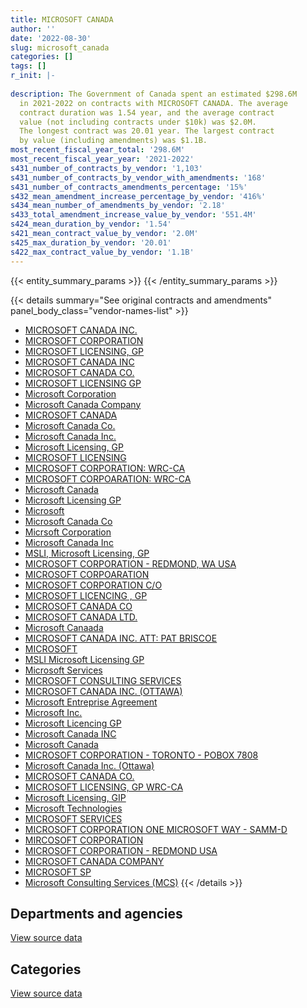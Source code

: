 ```yaml
---
title: MICROSOFT CANADA
author: ''
date: '2022-08-30'
slug: microsoft_canada
categories: []
tags: []
r_init: |-
  
description: The Government of Canada spent an estimated $298.6M
  in 2021-2022 on contracts with MICROSOFT CANADA. The average
  contract duration was 1.54 year, and the average contract
  value (not including contracts under $10k) was $2.0M.
  The longest contract was 20.01 year. The largest contract
  by value (including amendments) was $1.1B.
most_recent_fiscal_year_total: '298.6M'
most_recent_fiscal_year_year: '2021-2022'
s431_number_of_contracts_by_vendor: '1,103'
s431_number_of_contracts_by_vendor_with_amendments: '168'
s431_number_of_contracts_amendments_percentage: '15%'
s432_mean_amendment_increase_percentage_by_vendor: '416%'
s434_mean_number_of_amendments_by_vendor: '2.18'
s433_total_amendment_increase_value_by_vendor: '551.4M'
s424_mean_duration_by_vendor: '1.54'
s421_mean_contract_value_by_vendor: '2.0M'
s425_max_duration_by_vendor: '20.01'
s422_max_contract_value_by_vendor: '1.1B'
---
```


<script src="/rmarkdown-libs/htmlwidgets/htmlwidgets.js"></script>
<link href="/rmarkdown-libs/datatables-css/datatables-crosstalk.css" rel="stylesheet" />
<script src="/rmarkdown-libs/datatables-binding/datatables.js"></script>
<script src="/rmarkdown-libs/jquery/jquery-3.6.0.min.js"></script>
<link href="/rmarkdown-libs/dt-core-bootstrap/css/dataTables.bootstrap.min.css" rel="stylesheet" />
<link href="/rmarkdown-libs/dt-core-bootstrap/css/dataTables.bootstrap.extra.css" rel="stylesheet" />
<script src="/rmarkdown-libs/dt-core-bootstrap/js/jquery.dataTables.min.js"></script>
<script src="/rmarkdown-libs/dt-core-bootstrap/js/dataTables.bootstrap.min.js"></script>
<link href="/rmarkdown-libs/crosstalk/css/crosstalk.min.css" rel="stylesheet" />
<script src="/rmarkdown-libs/crosstalk/js/crosstalk.min.js"></script>
<script src="/rmarkdown-libs/htmlwidgets/htmlwidgets.js"></script>
<link href="/rmarkdown-libs/datatables-css/datatables-crosstalk.css" rel="stylesheet" />
<script src="/rmarkdown-libs/datatables-binding/datatables.js"></script>
<script src="/rmarkdown-libs/jquery/jquery-3.6.0.min.js"></script>
<link href="/rmarkdown-libs/dt-core-bootstrap/css/dataTables.bootstrap.min.css" rel="stylesheet" />
<link href="/rmarkdown-libs/dt-core-bootstrap/css/dataTables.bootstrap.extra.css" rel="stylesheet" />
<script src="/rmarkdown-libs/dt-core-bootstrap/js/jquery.dataTables.min.js"></script>
<script src="/rmarkdown-libs/dt-core-bootstrap/js/dataTables.bootstrap.min.js"></script>
<link href="/rmarkdown-libs/crosstalk/css/crosstalk.min.css" rel="stylesheet" />
<script src="/rmarkdown-libs/crosstalk/js/crosstalk.min.js"></script>

{{< entity_summary_params >}}
{{< /entity_summary_params >}}

{{< details summary="See original contracts and amendments" panel_body_class="vendor-names-list" >}}
- [MICROSOFT CANADA INC.](https://search.open.canada.ca/en/ct/?sort=contract_value_f%20desc&page=1&search_text=%22MICROSOFT%20CANADA%20INC.%22)
- [MICROSOFT CORPORATION](https://search.open.canada.ca/en/ct/?sort=contract_value_f%20desc&page=1&search_text=%22MICROSOFT%20CORPORATION%22)
- [MICROSOFT LICENSING, GP](https://search.open.canada.ca/en/ct/?sort=contract_value_f%20desc&page=1&search_text=%22MICROSOFT%20LICENSING%2c%20GP%22)
- [MICROSOFT CANADA INC](https://search.open.canada.ca/en/ct/?sort=contract_value_f%20desc&page=1&search_text=%22MICROSOFT%20CANADA%20INC%22)
- [MICROSOFT CANADA CO.](https://search.open.canada.ca/en/ct/?sort=contract_value_f%20desc&page=1&search_text=%22MICROSOFT%20CANADA%20CO.%22)
- [MICROSOFT LICENSING GP](https://search.open.canada.ca/en/ct/?sort=contract_value_f%20desc&page=1&search_text=%22MICROSOFT%20LICENSING%20GP%22)
- [Microsoft Corporation](https://search.open.canada.ca/en/ct/?sort=contract_value_f%20desc&page=1&search_text=%22Microsoft%20Corporation%22)
- [Microsoft Canada Company](https://search.open.canada.ca/en/ct/?sort=contract_value_f%20desc&page=1&search_text=%22Microsoft%20Canada%20Company%22)
- [MICROSOFT CANADA](https://search.open.canada.ca/en/ct/?sort=contract_value_f%20desc&page=1&search_text=%22MICROSOFT%20CANADA%22)
- [Microsoft Canada Co.](https://search.open.canada.ca/en/ct/?sort=contract_value_f%20desc&page=1&search_text=%22Microsoft%20Canada%20Co.%22)
- [Microsoft Canada Inc.](https://search.open.canada.ca/en/ct/?sort=contract_value_f%20desc&page=1&search_text=%22Microsoft%20Canada%20Inc.%22)
- [Microsoft Licensing, GP](https://search.open.canada.ca/en/ct/?sort=contract_value_f%20desc&page=1&search_text=%22Microsoft%20Licensing%2c%20GP%22)
- [MICROSOFT LICENSING](https://search.open.canada.ca/en/ct/?sort=contract_value_f%20desc&page=1&search_text=%22MICROSOFT%20LICENSING%22)
- [MICROSOFT CORPORATION: WRC-CA](https://search.open.canada.ca/en/ct/?sort=contract_value_f%20desc&page=1&search_text=%22MICROSOFT%20CORPORATION%3a%20WRC-CA%22)
- [MICROSOFT CORPOARATION: WRC-CA](https://search.open.canada.ca/en/ct/?sort=contract_value_f%20desc&page=1&search_text=%22MICROSOFT%20CORPOARATION%3a%20WRC-CA%22)
- [Microsoft Canada](https://search.open.canada.ca/en/ct/?sort=contract_value_f%20desc&page=1&search_text=%22Microsoft%20Canada%22)
- [Microsoft Licensing GP](https://search.open.canada.ca/en/ct/?sort=contract_value_f%20desc&page=1&search_text=%22Microsoft%20Licensing%20GP%22)
- [Microsoft](https://search.open.canada.ca/en/ct/?sort=contract_value_f%20desc&page=1&search_text=%22Microsoft%22)
- [Microsoft Canada Co](https://search.open.canada.ca/en/ct/?sort=contract_value_f%20desc&page=1&search_text=%22Microsoft%20Canada%20Co%22)
- [Micrsoft Corporation](https://search.open.canada.ca/en/ct/?sort=contract_value_f%20desc&page=1&search_text=%22Micrsoft%20Corporation%22)
- [Microsoft Canada Inc](https://search.open.canada.ca/en/ct/?sort=contract_value_f%20desc&page=1&search_text=%22Microsoft%20Canada%20Inc%22)
- [MSLI, Microsoft Licensing, GP](https://search.open.canada.ca/en/ct/?sort=contract_value_f%20desc&page=1&search_text=%22MSLI%2c%20Microsoft%20Licensing%2c%20GP%22)
- [MICROSOFT CORPORATION - REDMOND, WA USA](https://search.open.canada.ca/en/ct/?sort=contract_value_f%20desc&page=1&search_text=%22MICROSOFT%20CORPORATION%20-%20REDMOND%2c%20WA%20USA%22)
- [MICROSOFT CORPOARATION](https://search.open.canada.ca/en/ct/?sort=contract_value_f%20desc&page=1&search_text=%22MICROSOFT%20CORPOARATION%22)
- [MICROSOFT CORPORATION C/O](https://search.open.canada.ca/en/ct/?sort=contract_value_f%20desc&page=1&search_text=%22MICROSOFT%20CORPORATION%20C%2fO%22)
- [MICROSOFT LICENCING , GP](https://search.open.canada.ca/en/ct/?sort=contract_value_f%20desc&page=1&search_text=%22MICROSOFT%20LICENCING%20%2c%20GP%22)
- [MICROSOFT CANADA CO](https://search.open.canada.ca/en/ct/?sort=contract_value_f%20desc&page=1&search_text=%22MICROSOFT%20CANADA%20CO%22)
- [MICROSOFT CANADA LTD.](https://search.open.canada.ca/en/ct/?sort=contract_value_f%20desc&page=1&search_text=%22MICROSOFT%20CANADA%20LTD.%22)
- [Microsoft Canaada](https://search.open.canada.ca/en/ct/?sort=contract_value_f%20desc&page=1&search_text=%22Microsoft%20Canaada%22)
- [MICROSOFT CANADA INC. ATT: PAT BRISCOE](https://search.open.canada.ca/en/ct/?sort=contract_value_f%20desc&page=1&search_text=%22MICROSOFT%20CANADA%20INC.%20ATT%3a%20PAT%20BRISCOE%22)
- [MICROSOFT](https://search.open.canada.ca/en/ct/?sort=contract_value_f%20desc&page=1&search_text=%22MICROSOFT%22)
- [MSLI Microsoft Licensing GP](https://search.open.canada.ca/en/ct/?sort=contract_value_f%20desc&page=1&search_text=%22MSLI%20%20Microsoft%20Licensing%20%20GP%22)
- [Microsoft Services](https://search.open.canada.ca/en/ct/?sort=contract_value_f%20desc&page=1&search_text=%22Microsoft%20Services%22)
- [MICROSOFT CONSULTING SERVICES](https://search.open.canada.ca/en/ct/?sort=contract_value_f%20desc&page=1&search_text=%22MICROSOFT%20CONSULTING%20SERVICES%22)
- [MICROSOFT CANADA INC. (OTTAWA)](https://search.open.canada.ca/en/ct/?sort=contract_value_f%20desc&page=1&search_text=%22MICROSOFT%20CANADA%20INC.%20%28OTTAWA%29%22)
- [Microsoft Entreprise Agreement](https://search.open.canada.ca/en/ct/?sort=contract_value_f%20desc&page=1&search_text=%22Microsoft%20Entreprise%20Agreement%22)
- [Microsoft Inc.](https://search.open.canada.ca/en/ct/?sort=contract_value_f%20desc&page=1&search_text=%22Microsoft%20Inc.%22)
- [Microsoft Licencing GP](https://search.open.canada.ca/en/ct/?sort=contract_value_f%20desc&page=1&search_text=%22Microsoft%20Licencing%20GP%22)
- [Microsoft Canada INC](https://search.open.canada.ca/en/ct/?sort=contract_value_f%20desc&page=1&search_text=%22Microsoft%20Canada%20INC%22)
- [Microsoft Canada](https://search.open.canada.ca/en/ct/?sort=contract_value_f%20desc&page=1&search_text=%22Microsoft%20%20Canada%22)
- [MICROSOFT CORPORATION - TORONTO - POBOX 7808](https://search.open.canada.ca/en/ct/?sort=contract_value_f%20desc&page=1&search_text=%22MICROSOFT%20CORPORATION%20-%20TORONTO%20-%20POBOX%207808%22)
- [Microsoft Canada Inc. (Ottawa)](https://search.open.canada.ca/en/ct/?sort=contract_value_f%20desc&page=1&search_text=%22Microsoft%20Canada%20Inc.%20%28Ottawa%29%22)
- [MICROSOFT CANADA CO.](https://search.open.canada.ca/en/ct/?sort=contract_value_f%20desc&page=1&search_text=%22MICROSOFT%20CANADA%20%20CO.%22)
- [MICROSOFT LICENSING, GP WRC-CA](https://search.open.canada.ca/en/ct/?sort=contract_value_f%20desc&page=1&search_text=%22MICROSOFT%20LICENSING%2c%20GP%20WRC-CA%22)
- [Microsoft Licensing, GIP](https://search.open.canada.ca/en/ct/?sort=contract_value_f%20desc&page=1&search_text=%22Microsoft%20Licensing%2c%20GIP%22)
- [Microsoft Technologies](https://search.open.canada.ca/en/ct/?sort=contract_value_f%20desc&page=1&search_text=%22Microsoft%20Technologies%22)
- [MICROSOFT SERVICES](https://search.open.canada.ca/en/ct/?sort=contract_value_f%20desc&page=1&search_text=%22MICROSOFT%20SERVICES%22)
- [MICROSOFT CORPORATION ONE MICROSOFT WAY - SAMM-D](https://search.open.canada.ca/en/ct/?sort=contract_value_f%20desc&page=1&search_text=%22MICROSOFT%20CORPORATION%20ONE%20MICROSOFT%20WAY%20-%20SAMM-D%22)
- [MIRCOSOFT CORPORATION](https://search.open.canada.ca/en/ct/?sort=contract_value_f%20desc&page=1&search_text=%22MIRCOSOFT%20CORPORATION%22)
- [MICROSOFT CORPORATION - REDMOND USA](https://search.open.canada.ca/en/ct/?sort=contract_value_f%20desc&page=1&search_text=%22MICROSOFT%20CORPORATION%20-%20REDMOND%20USA%22)
- [MICROSOFT CANADA COMPANY](https://search.open.canada.ca/en/ct/?sort=contract_value_f%20desc&page=1&search_text=%22MICROSOFT%20CANADA%20COMPANY%22)
- [MICROSOFT SP](https://search.open.canada.ca/en/ct/?sort=contract_value_f%20desc&page=1&search_text=%22MICROSOFT%20SP%22)
- [Microsoft Consulting Services (MCS)](https://search.open.canada.ca/en/ct/?sort=contract_value_f%20desc&page=1&search_text=%22Microsoft%20Consulting%20Services%20%28MCS%29%22)
{{< /details >}}

## Departments and agencies

<div id="htmlwidget-1" style="width:100%;height:auto;" class="datatables html-widget"></div>
<script type="application/json" data-for="htmlwidget-1">{"x":{"style":"bootstrap","filter":"none","vertical":false,"data":[["<a href=\"/departments/aafc-aac/\">Agriculture and Agri-Food Canada<\/a>","<a href=\"/departments/aandc-aadnc/\">Crown-Indigenous Relations and Northern Affairs Canada<\/a>","<a href=\"/departments/acoa-apeca/\">Atlantic Canada Opportunities Agency<\/a>","<a href=\"/departments/atssc-scdata/\">Administrative Tribunals Support Service of Canada<\/a>","<a href=\"/departments/cas-satj/\">Courts Administration Service<\/a>","<a href=\"/departments/cbsa-asfc/\">Canada Border Services Agency<\/a>","<a href=\"/departments/ced-dec/\">Canada Economic Development for Quebec Regions<\/a>","<a href=\"/departments/cer-rec/\">Canada Energy Regulator<\/a>","<a href=\"/departments/cfia-acia/\">Canadian Food Inspection Agency<\/a>","<a href=\"/departments/cgc-ccg/\">Canadian Grain Commission<\/a>","<a href=\"/departments/chrc-ccdp/\">Canadian Human Rights Commission<\/a>","<a href=\"/departments/cic/\">Immigration, Refugees and Citizenship Canada<\/a>","<a href=\"/departments/cihr-irsc/\">Canadian Institutes of Health Research<\/a>","<a href=\"/departments/cnsc-ccsn/\">Canadian Nuclear Safety Commission<\/a>","<a href=\"/departments/cpc-cpp/\">Civilian Review and Complaints Commission for the RCMP<\/a>","<a href=\"/departments/cra-arc/\">Canada Revenue Agency<\/a>","<a href=\"/departments/crtc/\">Canadian Radio-television and Telecommunications Commission<\/a>","<a href=\"/departments/csa-asc/\">Canadian Space Agency<\/a>","<a href=\"/departments/csc-scc/\">Correctional Service of Canada<\/a>","<a href=\"/departments/csps-efpc/\">Canada School of Public Service<\/a>","<a href=\"/departments/cta-otc/\">Canadian Transportation Agency<\/a>","<a href=\"/departments/dfatd-maecd/\">Global Affairs Canada<\/a>","<a href=\"/departments/dfo-mpo/\">Fisheries and Oceans Canada<\/a>","<a href=\"/departments/dnd-mdn/\">National Defence<\/a>","<a href=\"/departments/ec/\">Environment and Climate Change Canada<\/a>","<a href=\"/departments/elections/\">Elections Canada<\/a>","<a href=\"/departments/esdc-edsc/\">Employment and Social Development Canada<\/a>","<a href=\"/departments/fcac-acfc/\">Financial Consumer Agency of Canada<\/a>","<a href=\"/departments/fin/\">Department of Finance Canada<\/a>","<a href=\"/departments/fintrac-canafe/\">Financial Transactions and Reports Analysis Centre of Canada<\/a>","<a href=\"/departments/fja-cmf/\">Office of the Commissioner for Federal Judicial Affairs Canada<\/a>","<a href=\"/departments/hc-sc/\">Health Canada<\/a>","<a href=\"/departments/iaac-aeic/\">Impact Assessment Agency of Canada<\/a>","<a href=\"/departments/ic/\">Innovation, Science and Economic Development Canada<\/a>","<a href=\"/departments/iic-iac/\">Invest in Canada<\/a>","<a href=\"/departments/ijc-cmi/\">International Joint Commission<\/a>","<a href=\"/departments/infc/\">Infrastructure Canada<\/a>","<a href=\"/departments/irb-cisr/\">Immigration and Refugee Board of Canada<\/a>","<a href=\"/departments/isc-sac/\">Indigenous Services Canada<\/a>","<a href=\"/departments/jus/\">Department of Justice Canada<\/a>","<a href=\"/departments/lac-bac/\">Library and Archives Canada<\/a>","<a href=\"/departments/mgerc-ceegm/\">Military Grievances External Review Committee<\/a>","<a href=\"/departments/nfb-onf/\">National Film Board<\/a>","<a href=\"/departments/nrc-cnrc/\">National Research Council Canada<\/a>","<a href=\"/departments/nrcan-rncan/\">Natural Resources Canada<\/a>","<a href=\"/departments/nserc-crsng/\">Natural Sciences and Engineering Research Council of Canada<\/a>","<a href=\"/departments/oag-bvg/\">Office of the Auditor General of Canada<\/a>","<a href=\"/departments/ocl-cal/\">Office of the Commissioner of Lobbying of Canada<\/a>","<a href=\"/departments/ocol-clo/\">Office of the Commissioner of Official Languages<\/a>","<a href=\"/departments/oic-ci/\">Office of the Information Commissioner of Canada<\/a>","<a href=\"/departments/opc-cpvp/\">Office of the Privacy Commissioner of Canada<\/a>","<a href=\"/departments/osfi-bsif/\">Office of the Superintendent of Financial Institutions Canada<\/a>","<a href=\"/departments/osgg-bsgg/\">Office of the Secretary to the Governor General<\/a>","<a href=\"/departments/pc/\">Parks Canada<\/a>","<a href=\"/departments/pch/\">Canadian Heritage<\/a>","<a href=\"/departments/pco-bcp/\">Privy Council Office<\/a>","<a href=\"/departments/phac-aspc/\">Public Health Agency of Canada<\/a>","<a href=\"/departments/ps-sp/\">Public Safety Canada<\/a>","<a href=\"/departments/psc-cfp/\">Public Service Commission of Canada<\/a>","<a href=\"/departments/pwgsc-tpsgc/\">Public Services and Procurement Canada<\/a>","<a href=\"/departments/rcmp-grc/\">Royal Canadian Mounted Police<\/a>","<a href=\"/departments/ssc-spc/\">Shared Services Canada<\/a>","<a href=\"/departments/statcan/\">Statistics Canada<\/a>","<a href=\"/departments/tbs-sct/\">Treasury Board of Canada Secretariat<\/a>","<a href=\"/departments/tc/\">Transport Canada<\/a>","<a href=\"/departments/tsb-bst/\">Transportation Safety Board of Canada<\/a>","<a href=\"/departments/vac-acc/\">Veterans Affairs Canada<\/a>","<a href=\"/departments/wage/\">Department for Women and Gender Equality<\/a>","<a href=\"/departments/wd-deo/\">Western Economic Diversification Canada<\/a>"],[584246.98,506343.81,119780,205154.39,28704.66,445924.17,109175.52,122265.52,636857.33,46307.37,78286.22,1851444.82,193190,289283.41,null,774335.14,242574.48,23696.03,908678,76872.91,68067.45,2786148.23,621906.16,6633143.34,506414.67,1371341.06,6731772.74,164816.08,209750.54,105496.16,null,1466094.43,null,40074.12,null,40628.05,88592.72,null,null,137262.73,null,11069.6,134486.8,231625.26,491769.94,82348.75,null,null,null,83734.72,16008.68,799492.79,29583.63,159764.67,415259.49,256215.17,104596.08,437915.64,102916.83,702401.9,1531597.77,104395361.52,661505.16,1588081.47,654431.67,87509.33,31025.83,null,null],[365919.22,1427104.81,1042500.1,180020.01,null,678501.39,204841.71,90836.65,715853.97,44446.85,176322.58,2536654.14,262389.38,494524.79,null,829999.8,null,10809.07,514442.37,72508.96,97956.84,1324395.74,1927673.41,694538.99,3041689.35,2942297.8,4210839.02,250162.81,348797.45,null,50586.73,910071.15,null,449352.71,null,8828.1,684459.26,277569.74,1958738.29,781160.55,null,22895.64,7859.15,261971.89,416278.15,335412.66,62150,10019.57,110404.02,120871.96,189268.92,385098.18,77231.17,213801.25,180645.81,262287.88,210000,849336.92,null,1416940.19,1248522.38,163210613.4,1270661.94,2901068.97,2571355.63,11914.9,236615.85,28085.93,176315.63],[386579.02,null,188961.02,268164.61,43528.19,1974691.87,135987.8,176559.15,844960.4,132798.59,216279.11,2868103.21,515342.52,586198.68,null,1246289.79,null,29150.02,492807.52,72310.85,97689.2,5008853.76,2452222.98,5053703.8,3398817.17,1921461.03,13837755.91,787988.15,356470.62,null,79770.32,3753913.09,48307.5,633482.52,null,8828.1,851540.97,276811.35,2473813.97,840481.65,22650.58,11424.34,146737.93,570572.99,689147.35,319592.01,1572319.4,12280.32,110102.37,120541.71,334774.19,1471976.16,77020.15,215106.58,314272.41,728059.36,1852244.78,1135949.28,null,1932557.74,1718244.11,174849006.39,6565952.15,6680433.55,2550773.98,50569.05,7154206.52,49769.7,35234.67],[378644.84,null,135700,357831.67,84954.81,5192470.86,133688.3,152890.78,192552,132798.59,513778.33,3043708.18,350392.38,742468.27,6885.47,1304381.1,null,251001.64,677515.45,72310.85,97689.2,7276244.91,11637219.99,14614389.09,4129998.92,1999220.93,25257613.27,790496.87,382828.35,null,227710.85,5224655.7,71.06,1181744.1,1784.05,8828.1,1041996,276811.35,2971828.3,865995.71,313973.96,null,222236.33,1490494.06,1038196.34,321582.03,1059311.79,21011.76,133097.37,200669.86,193977.01,1839966.51,146013.43,282183.56,934138.11,1260883.71,157598.39,943965.8,null,2218990.63,2354358.89,169437607.56,7726863.37,8236229.56,4859055.48,50569.05,1280905.8,178253.02,36155.33]],"container":"<table class=\"table table-striped table-hover row-border order-column display\">\n  <thead>\n    <tr>\n      <th>Department<\/th>\n      <th>2018-2019<\/th>\n      <th>2019-2020<\/th>\n      <th>2020-2021<\/th>\n      <th>2021-2022<\/th>\n    <\/tr>\n  <\/thead>\n<\/table>","options":{"order":[[4,"desc"]],"pageLength":10,"autoWidth":true,"columnDefs":[{"targets":1,"render":"function(data, type, row, meta) {\n    return type !== 'display' ? data : DTWidget.formatCurrency(data, \"$\", 2, 3, \",\", \".\", true, null);\n  }"},{"targets":2,"render":"function(data, type, row, meta) {\n    return type !== 'display' ? data : DTWidget.formatCurrency(data, \"$\", 2, 3, \",\", \".\", true, null);\n  }"},{"targets":3,"render":"function(data, type, row, meta) {\n    return type !== 'display' ? data : DTWidget.formatCurrency(data, \"$\", 2, 3, \",\", \".\", true, null);\n  }"},{"targets":4,"render":"function(data, type, row, meta) {\n    return type !== 'display' ? data : DTWidget.formatCurrency(data, \"$\", 2, 3, \",\", \".\", true, null);\n  }"},{"width":"16%","targets":[1,2,3,4]},{"className":"dt-right","targets":[1,2,3,4]}],"orderClasses":false}},"evals":["options.columnDefs.0.render","options.columnDefs.1.render","options.columnDefs.2.render","options.columnDefs.3.render"],"jsHooks":[]}</script>
<p class="text-right">
<a href="https://github.com/GoC-Spending/contracts-data/tree/main/data/out/vendors/microsoft_canada/summary_by_fiscal_year_by_department.csv" class="source-data-link btn btn-link">View source data</a>
</p>

## Categories

<div id="htmlwidget-2" style="width:100%;height:auto;" class="datatables html-widget"></div>
<script type="application/json" data-for="htmlwidget-2">{"x":{"style":"bootstrap","filter":"none","vertical":false,"data":[["<a href=\"/categories/other/\">(Other)<\/a>","<a href=\"/categories/facilities_and_construction/\">Facilities and construction<\/a>","<a href=\"/categories/defence/\">Defence<\/a>","<a href=\"/categories/professional_services/\">Professional services<\/a>","<a href=\"/categories/information_technology/\">Information technology<\/a>","<a href=\"/categories/medical/\">Medical<\/a>","<a href=\"/categories/transportation_and_logistics/\">Transportation and logistics<\/a>","<a href=\"/categories/industrial_products_and_services/\">Industrial products and services<\/a>","<a href=\"/categories/human_capital/\">Human capital<\/a>"],[null,null,6633143.34,554572.05,133898191.59,null,null,137424.95,null],[null,null,694538.99,232628.87,205265721.44,null,180516.46,null,21015.96],[258.19,2961061.22,5053703.8,297081.27,254751012.82,null,187183.26,null,101843.66],[46989.81,5051374.75,14614389.09,1263674.23,277321102.4,11388.1,187183.26,null,153287.35]],"container":"<table class=\"table table-striped table-hover row-border order-column display\">\n  <thead>\n    <tr>\n      <th>Category<\/th>\n      <th>2018-2019<\/th>\n      <th>2019-2020<\/th>\n      <th>2020-2021<\/th>\n      <th>2021-2022<\/th>\n    <\/tr>\n  <\/thead>\n<\/table>","options":{"order":[[4,"desc"]],"dom":"t","pageLength":30,"autoWidth":true,"columnDefs":[{"targets":1,"render":"function(data, type, row, meta) {\n    return type !== 'display' ? data : DTWidget.formatCurrency(data, \"$\", 2, 3, \",\", \".\", true, null);\n  }"},{"targets":2,"render":"function(data, type, row, meta) {\n    return type !== 'display' ? data : DTWidget.formatCurrency(data, \"$\", 2, 3, \",\", \".\", true, null);\n  }"},{"targets":3,"render":"function(data, type, row, meta) {\n    return type !== 'display' ? data : DTWidget.formatCurrency(data, \"$\", 2, 3, \",\", \".\", true, null);\n  }"},{"targets":4,"render":"function(data, type, row, meta) {\n    return type !== 'display' ? data : DTWidget.formatCurrency(data, \"$\", 2, 3, \",\", \".\", true, null);\n  }"},{"width":"16%","targets":[1,2,3,4]},{"className":"dt-right","targets":[1,2,3,4]}],"orderClasses":false,"lengthMenu":[10,25,30,50,100]}},"evals":["options.columnDefs.0.render","options.columnDefs.1.render","options.columnDefs.2.render","options.columnDefs.3.render"],"jsHooks":[]}</script>
<p class="text-right">
<a href="https://github.com/GoC-Spending/contracts-data/tree/main/data/out/vendors/microsoft_canada/summary_by_fiscal_year_by_category.csv" class="source-data-link btn btn-link">View source data</a>
</p>
